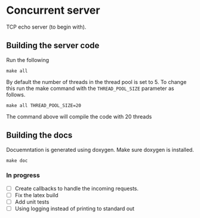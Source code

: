 # Concurrent server 

TCP echo server (to begin with).

## Building the server code

Run the following

```make all```

By default the number of threads in the thread pool is set to 5.
To change this run the make command with the `THREAD_POOL_SIZE` parameter as follows.


```make all THREAD_POOL_SIZE=20```

The command above will compile the code with 20 threads


## Building the docs

Docuemntation is generated using doxygen. Make sure doxygen is installed.

```make doc```

### In progress

- [ ] Create callbacks to handle the incoming requests.
- [ ] Fix the latex build
- [ ] Add unit tests
- [ ] Using logging instead of printing to standard out